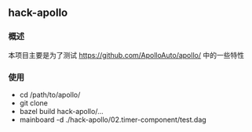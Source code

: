 ## hack-apollo

### 概述

本项目主要是为了测试 https://github.com/ApolloAuto/apollo/ 中的一些特性

### 使用

- cd /path/to/apollo/
- git clone 
- bazel build hack-apollo/...
- mainboard -d ./hack-apollo/02.timer-component/test.dag